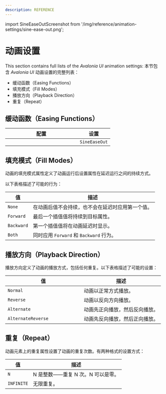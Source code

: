 ```yaml
---
description: REFERENCE
---
```


import SineEaseOutScreenshot from '/img/reference/animation-settings/sine-ease-out.png';

# 动画设置

This section contains full lists of the _Avalonia UI_ animation settings:
本节包含 _Avalonia UI_ 动画设置的完整列表：

* 缓动函数（Easing Functions）
* 填充模式（Fill Modes）
* 播放方向（Playback Direction）
* 重复（Repeat）

## 缓动函数（Easing Functions）

<table><thead><tr><th width="216">配置</th><th>设置</th></tr></thead><tbody><tr><td><img src={SineEaseOutScreenshot} alt="" /></td><td><code>SineEaseOut</code></td></tr></tbody></table>

## 填充模式（Fill Modes）

动画的填充模式属性定义了动画运行后设置属性在延迟运行之间的持续方式。

以下表格描述了可能的行为：

| 值          | 描述                              |
|------------|---------------------------------|
| `None`     | 在动画后值不会持续，也不会在延迟时应用第一个值。        |
| `Forward`  | 最后一个插值值将持续到目标属性。                |
| `Backward` | 第一个插值值将在动画延迟时显示。                |
| `Both`     | 同时应用 `Forward` 和 `Backward` 行为。 |



## 播放方向（Playback Direction）

播放方向定义了动画的播放方式，包括任何重复。以下表格描述了可能的设置：

<table><thead><tr><th width="229">值</th><th>描述</th></tr></thead><tbody><tr><td><code>Normal</code></td><td>动画以正常方式播放。</td></tr><tr><td><code>Reverse</code></td><td>动画以反向方向播放。</td></tr><tr><td><code>Alternate</code></td><td>动画先正向播放，然后反向播放。</td></tr><tr><td><code>AlternateReverse</code></td><td>动画先反向播放，然后正向播放。</td></tr></tbody></table>

## 重复（Repeat）

动画元素上的重复属性设置了动画的重复次数。有两种格式的设置方式：

| 值          | 描述                    |
|------------|-----------------------|
| `N`        | N 是整数——重复 N 次。N 可以是零。 |
| `INFINITE` | 无限重复。                 |
